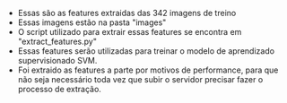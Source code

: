 * Essas são as features extraidas das 342 imagens de treino
* Essas imagens estão na pasta "images"
* O script utilizado para extrair essas features se encontra em "extract_features.py"
* Essas features serão utilizadas para treinar o modelo de aprendizado supervisionado SVM.
* Foi extraido as features a parte por motivos de performance, para que não seja necessário toda vez que subir o servidor precisar fazer o processo de extração.